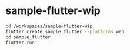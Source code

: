 # sample-flutter-wip

```bash
cd /workspaces/sample-flutter-wip
flutter create sample_flutter --platforms web
cd sample_flutter
flutter run
```
